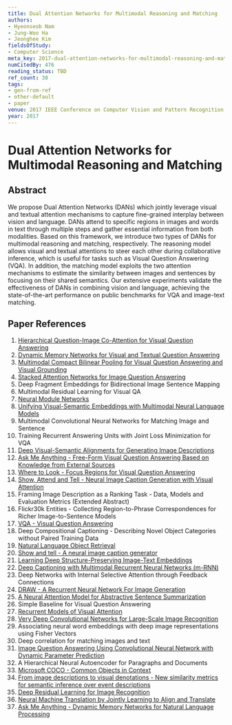 ```yaml
---
title: Dual Attention Networks for Multimodal Reasoning and Matching
authors:
- Hyeonseob Nam
- Jung-Woo Ha
- Jeonghee Kim
fieldsOfStudy:
- Computer Science
meta_key: 2017-dual-attention-networks-for-multimodal-reasoning-and-matching
numCitedBy: 476
reading_status: TBD
ref_count: 38
tags:
- gen-from-ref
- other-default
- paper
venue: 2017 IEEE Conference on Computer Vision and Pattern Recognition (CVPR)
year: 2017
---
```


# Dual Attention Networks for Multimodal Reasoning and Matching

## Abstract

We propose Dual Attention Networks (DANs) which jointly leverage visual and textual attention mechanisms to capture fine-grained interplay between vision and language. DANs attend to specific regions in images and words in text through multiple steps and gather essential information from both modalities. Based on this framework, we introduce two types of DANs for multimodal reasoning and matching, respectively. The reasoning model allows visual and textual attentions to steer each other during collaborative inference, which is useful for tasks such as Visual Question Answering (VQA). In addition, the matching model exploits the two attention mechanisms to estimate the similarity between images and sentences by focusing on their shared semantics. Our extensive experiments validate the effectiveness of DANs in combining vision and language, achieving the state-of-the-art performance on public benchmarks for VQA and image-text matching.

## Paper References

1. [Hierarchical Question-Image Co-Attention for Visual Question Answering](2016-hierarchical-question-image-co-attention-for-visual-question-answering)
2. [Dynamic Memory Networks for Visual and Textual Question Answering](2016-dynamic-memory-networks-for-visual-and-textual-question-answering)
3. [Multimodal Compact Bilinear Pooling for Visual Question Answering and Visual Grounding](2016-multimodal-compact-bilinear-pooling-for-visual-question-answering-and-visual-grounding)
4. [Stacked Attention Networks for Image Question Answering](2016-stacked-attention-networks-for-image-question-answering)
5. Deep Fragment Embeddings for Bidirectional Image Sentence Mapping
6. Multimodal Residual Learning for Visual QA
7. [Neural Module Networks](2016-neural-module-networks)
8. [Unifying Visual-Semantic Embeddings with Multimodal Neural Language Models](2014-unifying-visual-semantic-embeddings-with-multimodal-neural-language-models)
9. Multimodal Convolutional Neural Networks for Matching Image and Sentence
10. Training Recurrent Answering Units with Joint Loss Minimization for VQA
11. [Deep Visual-Semantic Alignments for Generating Image Descriptions](2017-deep-visual-semantic-alignments-for-generating-image-descriptions)
12. [Ask Me Anything - Free-Form Visual Question Answering Based on Knowledge from External Sources](2016-ask-me-anything-free-form-visual-question-answering-based-on-knowledge-from-external-sources)
13. [Where to Look - Focus Regions for Visual Question Answering](2016-where-to-look-focus-regions-for-visual-question-answering)
14. [Show, Attend and Tell - Neural Image Caption Generation with Visual Attention](2015-show-attend-and-tell-neural-image-caption-generation-with-visual-attention)
15. Framing Image Description as a Ranking Task - Data, Models and Evaluation Metrics (Extended Abstract)
16. Flickr30k Entities - Collecting Region-to-Phrase Correspondences for Richer Image-to-Sentence Models
17. [VQA - Visual Question Answering](2015-vqa-visual-question-answering)
18. Deep Compositional Captioning - Describing Novel Object Categories without Paired Training Data
19. [Natural Language Object Retrieval](2016-natural-language-object-retrieval)
20. [Show and tell - A neural image caption generator](2015-show-and-tell-a-neural-image-caption-generator)
21. [Learning Deep Structure-Preserving Image-Text Embeddings](2016-learning-deep-structure-preserving-image-text-embeddings)
22. [Deep Captioning with Multimodal Recurrent Neural Networks (m-RNN)](2015-deep-captioning-with-multimodal-recurrent-neural-networks-m-rnn)
23. Deep Networks with Internal Selective Attention through Feedback Connections
24. [DRAW - A Recurrent Neural Network For Image Generation](2015-draw-a-recurrent-neural-network-for-image-generation)
25. [A Neural Attention Model for Abstractive Sentence Summarization](2015-a-neural-attention-model-for-abstractive-sentence-summarization)
26. Simple Baseline for Visual Question Answering
27. [Recurrent Models of Visual Attention](2014-recurrent-models-of-visual-attention)
28. [Very Deep Convolutional Networks for Large-Scale Image Recognition](2015-very-deep-convolutional-networks-for-large-scale-image-recognition)
29. Associating neural word embeddings with deep image representations using Fisher Vectors
30. Deep correlation for matching images and text
31. [Image Question Answering Using Convolutional Neural Network with Dynamic Parameter Prediction](2016-image-question-answering-using-convolutional-neural-network-with-dynamic-parameter-prediction)
32. A Hierarchical Neural Autoencoder for Paragraphs and Documents
33. [Microsoft COCO - Common Objects in Context](2014-microsoft-coco-common-objects-in-context)
34. [From image descriptions to visual denotations - New similarity metrics for semantic inference over event descriptions](2014-from-image-descriptions-to-visual-denotations-new-similarity-metrics-for-semantic-inference-over-event-descriptions)
35. [Deep Residual Learning for Image Recognition](2016-deep-residual-learning-for-image-recognition)
36. [Neural Machine Translation by Jointly Learning to Align and Translate](2015-neural-machine-translation-by-jointly-learning-to-align-and-translate)
37. [Ask Me Anything - Dynamic Memory Networks for Natural Language Processing](2016-ask-me-anything-dynamic-memory-networks-for-natural-language-processing)
